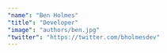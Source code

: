 ```yaml
---
"name": "Ben Holmes"
"title": "Developer"
"image": "authors/ben.jpg"
"twitter": "https://twitter.com/bholmesdev"
---
```

